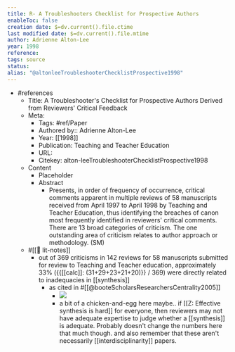 ```yaml
---
title: R- A Troubleshooters Checklist for Prospective Authors
enableToc: false
creation date: $=dv.current().file.ctime
last modified date: $=dv.current().file.mtime
author: Adrienne Alton-Lee
year: 1998
reference: 
tags: source
status: 
alias: "@altonleeTroubleshooterChecklistProspective1998"
---
```


-   #references
    -   Title: A Troubleshooter's Checklist for Prospective Authors Derived from Reviewers' Critical Feedback
    -   Meta:
        -   Tags: #ref/Paper
        -   Authored by:: Adrienne Alton-Lee
        -   Year: [[1998]]
        -   Publication: Teaching and Teacher Education
        -   URL:
        -   Citekey: alton-leeTroubleshooterChecklistProspective1998
    -   Content
        -   Placeholder
        -   Abstract
            -   Presents, in order of frequency of occurrence, critical comments apparent in multiple reviews of 58 manuscripts received from April 1997 to April 1998 by Teaching and Teacher Education, thus identifying the breaches of canon most frequently identified in reviewers' critical comments. There are 13 broad categories of criticism. The one outstanding area of criticism relates to author approach or methodology. (SM)
    -   #[[📝 lit-notes]]
        -   out of 369 criticisms in 142 reviews for 58 manuscripts submitted for review to Teaching and Teacher education, approximately 33% ({{[[calc]]: (31+29+23+21+20)}} / 369) were directly related to inadequacies in [[synthesis]]
            -   as cited in #[[@booteScholarsResearchersCentrality2005]]
                -   ![](https://firebasestorage.googleapis.com/v0/b/firescript-577a2.appspot.com/o/imgs%2Fapp%2Fmegacoglab%2FNbJN82GKeI.png?alt=media&token=94bb3cf6-b064-4fe9-a64b-7b03468bd692)
                -   a bit of a chicken-and-egg here maybe.. if [[Z: Effective synthesis is hard]] for everyone, then reviewers may not have adequate expertise to judge whether a [[synthesis]] is adequate. Probably doesn't change the numbers here that much though. and also remember that these aren't necessarily [[interdisciplinarity]] papers.
